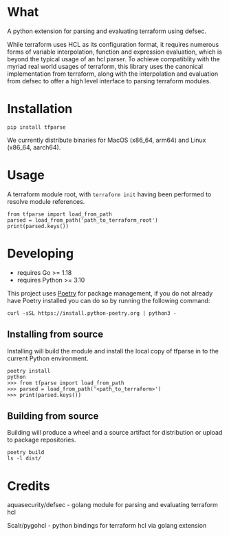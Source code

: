 
# What

A python extension for parsing and evaluating terraform using defsec.

While terraform uses HCL as its configuration format, it requires numerous
forms of variable interpolation, function and expression evaluation, which
is beyond the typical usage of an hcl parser. To achieve compatiblity
with the myriad real world usages of terraform, this library uses the
canonical implementation from terraform, along with the interpolation and evaluation
from defsec to offer a high level interface to parsing terraform modules.

# Installation

```
pip install tfparse
```

We currently distribute binaries for MacOS (x86_64, arm64) and Linux (x86_64, aarch64).


# Usage

A terraform module root, with `terraform init` having been performed to resolve module references.

```
from tfparse import load_from_path
parsed = load_from_path('path_to_terraform_root')
print(parsed.keys())
```

# Developing

- requires Go >= 1.18
- requires Python >= 3.10

This project uses [Poetry][poetry_website] for package management, if you do not already have Poetry installed you can do so by running the following command:

    curl -sSL https://install.python-poetry.org | python3 -



## Installing from source

Installing will build the module and install the local copy of tfparse in to the current Python environment.

```shell
poetry install
python
>>> from tfparse import load_from_path
>>> parsed = load_from_path('<path_to_terraform>')
>>> print(parsed.keys())
```

## Building from source

Building will produce a wheel and a source artifact for distribution or upload to package repositories.

```shell
poetry build
ls -l dist/
```


# Credits

aquasecurity/defsec - golang module for parsing and evaluating terraform hcl

Scalr/pygohcl - python bindings for terraform hcl via golang extension


[poetry_website]: https://python-poetry.org/